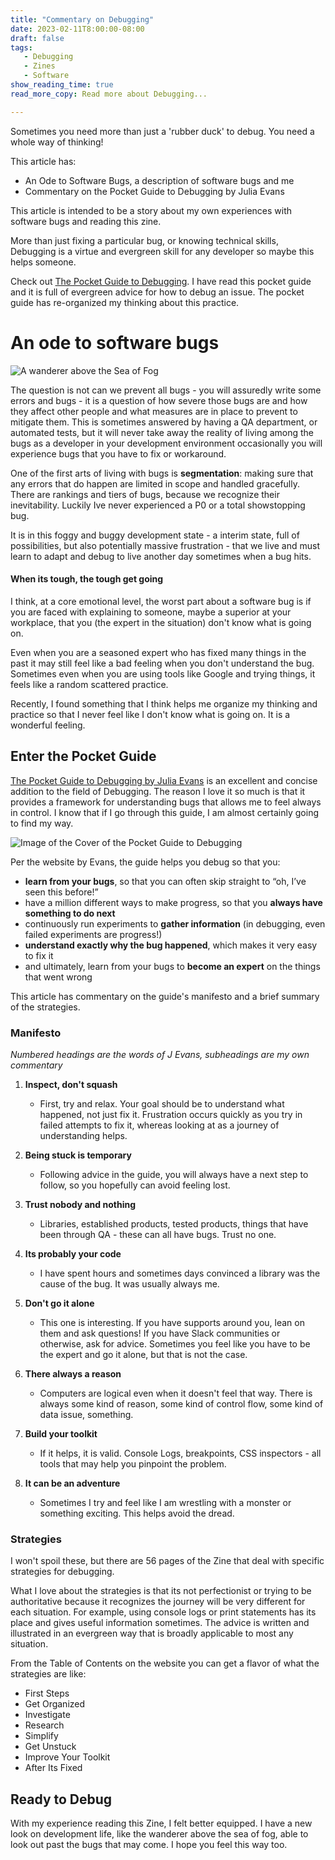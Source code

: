 ```yaml
---
title: "Commentary on Debugging"
date: 2023-02-11T8:00:00-08:00
draft: false
tags: 
   - Debugging
   - Zines
   - Software
show_reading_time: true
read_more_copy: Read more about Debugging...

---
```


Sometimes you need more than just a 'rubber duck' to debug. You need a whole way of thinking!

This article has:

- An Ode to Software Bugs, a description of software bugs and me
- Commentary on the Pocket Guide to Debugging by Julia Evans

This article is intended to be a story about my own experiences with software bugs and reading this zine.

More than just fixing a particular bug, or knowing technical skills, Debugging is a virtue and evergreen skill for any developer so maybe this helps someone. 

Check out [The Pocket Guide to Debugging](https://wizardzines.com/zines/debugging-guide/). I have read this pocket guide and it is full of evergreen advice for how to debug an issue. The pocket guide has re-organized my thinking about this practice.

# An ode to software bugs 

![A wanderer above the Sea of Fog](https://upload.wikimedia.org/wikipedia/commons/thumb/b/b9/Caspar_David_Friedrich_-_Wanderer_above_the_sea_of_fog.jpg/800px-Caspar_David_Friedrich_-_Wanderer_above_the_sea_of_fog.jpg)
 
The question is not can we prevent all bugs - you will assuredly write some errors and bugs - it is a question of how severe those bugs are and how they affect other people and what measures are in place to prevent to mitigate them. This is sometimes answered by having a QA department, or automated tests, but it will never take away the reality of living among the bugs as a developer in your development environment occasionally you will experience bugs that you have to fix or workaround.

One of the first arts of living with bugs is **segmentation**: making sure that any errors that do happen are limited in scope and handled gracefully. There are rankings and tiers of bugs, because we recognize their inevitability. Luckily Ive never experienced a P0 or a total showstopping bug.

It is in this foggy and buggy development state - a interim state, full of possibilities, but also potentially massive frustration - that we live and must learn to adapt and debug to live another day sometimes when a bug hits.

#### When its tough, the tough get going

I think, at a core emotional level, the worst part about a software bug is if you are faced with explaining to someone, maybe a superior at your workplace, that you (the expert in the situation) don't know what is going on.

Even when you are a seasoned expert who has fixed many things in the past it may still feel like a bad feeling when you don't understand the bug. Sometimes even when you are using tools like Google and trying things, it feels like a random scattered practice.

Recently, I found something that I think helps me organize my thinking and practice so that I never feel like I don't know what is going on. It is a wonderful feeling.

## Enter the Pocket Guide

[The Pocket Guide to Debugging by Julia Evans](https://wizardzines.com/zines/debugging-guide/) is an excellent and concise addition to the field of Debugging. The reason I love it so much is that it provides a framework for understanding bugs that allows me to feel always in control. I know that if I go through this guide, I am almost certainly going to find my way. 

![Image of the Cover of the Pocket Guide to Debugging](https://wizardzines.com/zines/debugging-guide/cover_hu95832f9c7b8e34f8f640ef33a1695b9f_1085986_800x0_resize_q75_box.jpg)

Per the website by Evans, the guide helps you debug so that you:

- **learn from your bugs**, so that you can often skip straight to “oh, I’ve seen this before!”
- have a million different ways to make progress, so that you **always have something to do next**
- continuously run experiments to **gather information** (in debugging, even failed experiments are progress!)
- **understand exactly why the bug happened**, which makes it very easy to fix it
- and ultimately, learn from your bugs to **become an expert** on the things that went wrong

This article has commentary on the guide's manifesto and a brief summary of the strategies.

### Manifesto

*Numbered headings are the words of J Evans, subheadings are my own commentary*

1. **Inspect, don't squash**

    - First, try and relax. Your goal should be to understand what happened, not just fix it. Frustration occurs quickly as you try in failed attempts to fix it, whereas looking at as a journey of understanding helps.

2.  **Being stuck is temporary**

    - Following advice in the guide, you will always have a next step to follow, so you hopefully can avoid feeling lost.
3.  **Trust nobody and nothing**

    - Libraries, established products, tested products, things that have been through QA - these can all have bugs. Trust no one.
4. **Its probably your code**

    - I have spent hours and sometimes days convinced a library was the cause of the bug. It was usually always me.
5. **Don't go it alone**

    - This one is interesting. If you have supports around you, lean on them and ask questions! If you have Slack communities or otherwise, ask for advice. Sometimes you feel like you have to be the expert and go it alone, but that is not the case.
6. **There always a reason**

    - Computers are logical even when it doesn't feel that way. There is always some kind of reason, some kind of control flow, some kind of data issue, something. 
7. **Build your toolkit**

    - If it helps, it is valid. Console Logs, breakpoints, CSS inspectors - all tools that may help you pinpoint the problem.
8. **It can be an adventure**

    - Sometimes I try and feel like I am wrestling with a monster or something exciting. This helps avoid the dread.

### Strategies

I won't spoil these, but there are 56 pages of the Zine that deal with specific strategies for debugging.

What I love about the strategies is that its not perfectionist or trying to be authoritative because it recognizes the journey will be very different for each situation. For example, using console logs or print statements has its place and gives useful information sometimes. The advice is written and illustrated in an evergreen way that is broadly applicable to most any situation.

From the Table of Contents on the website you can get a flavor of what the strategies are like:

- First Steps
- Get Organized
- Investigate
- Research
- Simplify
- Get Unstuck
- Improve Your Toolkit
- After Its Fixed

## Ready to Debug 

With my experience reading this Zine, I felt better equipped. I have a new look on development life, like the wanderer above the sea of fog, able to look out past the bugs that may come. I hope you feel this way too.

